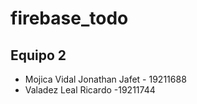 # firebase_todo


## Equipo 2
- Mojica Vidal Jonathan Jafet	- 19211688
- Valadez Leal Ricardo -19211744
